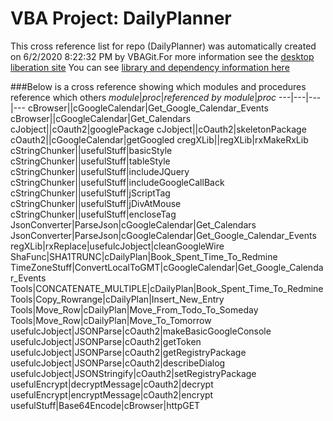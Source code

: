 # VBA Project: DailyPlanner
This cross reference list for repo (DailyPlanner) was automatically created on 6/2/2020 8:22:32 PM by VBAGit.For more information see the [desktop liberation site](http://ramblings.mcpher.com/Home/excelquirks/drivesdk/gettinggithubready "desktop liberation")
You can see [library and dependency information here](dependencies.md)

###Below is a cross reference showing which modules and procedures reference which others
*module*|*proc*|*referenced by module*|*proc*
---|---|---|---
cBrowser||cGoogleCalendar|Get_Google_Calendar_Events
cBrowser||cGoogleCalendar|Get_Calendars
cJobject||cOauth2|googlePackage
cJobject||cOauth2|skeletonPackage
cOauth2||cGoogleCalendar|getGoogled
cregXLib||regXLib|rxMakeRxLib
cStringChunker||usefulStuff|basicStyle
cStringChunker||usefulStuff|tableStyle
cStringChunker||usefulStuff|includeJQuery
cStringChunker||usefulStuff|includeGoogleCallBack
cStringChunker||usefulStuff|jScriptTag
cStringChunker||usefulStuff|jDivAtMouse
cStringChunker||usefulStuff|encloseTag
JsonConverter|ParseJson|cGoogleCalendar|Get_Calendars
JsonConverter|ParseJson|cGoogleCalendar|Get_Google_Calendar_Events
regXLib|rxReplace|usefulcJobject|cleanGoogleWire
ShaFunc|SHA1TRUNC|cDailyPlan|Book_Spent_Time_To_Redmine
TimeZoneStuff|ConvertLocalToGMT|cGoogleCalendar|Get_Google_Calendar_Events
Tools|CONCATENATE_MULTIPLE|cDailyPlan|Book_Spent_Time_To_Redmine
Tools|Copy_Rowrange|cDailyPlan|Insert_New_Entry
Tools|Move_Row|cDailyPlan|Move_From_Todo_To_Someday
Tools|Move_Row|cDailyPlan|Move_To_Tomorrow
usefulcJobject|JSONParse|cOauth2|makeBasicGoogleConsole
usefulcJobject|JSONParse|cOauth2|getToken
usefulcJobject|JSONParse|cOauth2|getRegistryPackage
usefulcJobject|JSONParse|cOauth2|describeDialog
usefulcJobject|JSONStringify|cOauth2|setRegistryPackage
usefulEncrypt|decryptMessage|cOauth2|decrypt
usefulEncrypt|encryptMessage|cOauth2|encrypt
usefulStuff|Base64Encode|cBrowser|httpGET
